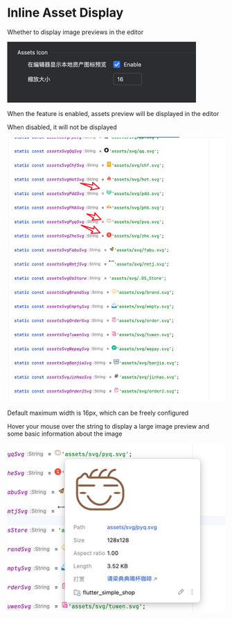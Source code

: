# Inline Asset Display

Whether to display image previews in the editor

![image_s_i1.png](../../assets/images/image_s_i1.png)

When the feature is enabled, assets preview will be displayed in the editor

When disabled, it will not be displayed

![image_s_i2.png](../../assets/images/image_s_i2.png)

Default maximum width is 16px, which can be freely configured

Hover your mouse over the string to display a large image preview and some basic information about the image

![image_s_i3.png](../../assets/images/image_s_i3.png)
